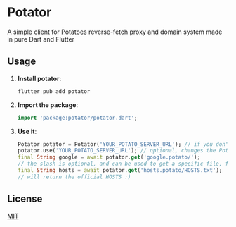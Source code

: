 # Potator
A simple client for [Potatoes](https://github.com/neoapps-dev/potatoes-backend) reverse-fetch proxy and domain system
made in pure Dart and Flutter

## Usage

1. **Install potator**:

    ```dart
    flutter pub add potator
    ```

2. **Import the package**:

    ```dart
    import 'package:potator/potator.dart';
    ```

3. **Use it**:

    ```dart
    Potator potator = Potator('YOUR_POTATO_SERVER_URL'); // if you don't want to change the server, don't include the `'YOUR_POTATO_SERVER_URL'` thing
    potator.use('YOUR_POTATO_SERVER_URL'); // optional, changes the Potato server
    final String google = await potator.get('google.potato/');
    // the slash is optional, and can be used to get a specific file, for example:
    final String hosts = await potator.get('hosts.potato/HOSTS.txt');
    // will return the official HOSTS :)
    ```

## License
[MIT](LICENSE)